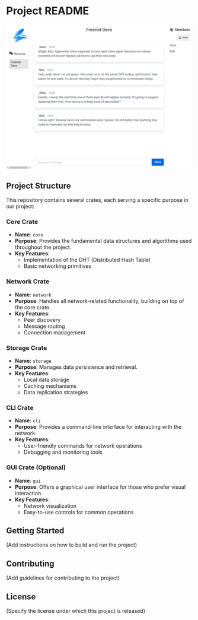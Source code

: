 # Project README

![Screenshot of chat interface](screenshot-20241009.png)

## Project Structure

This repository contains several crates, each serving a specific purpose in our project:

### Core Crate
- **Name**: `core`
- **Purpose**: Provides the fundamental data structures and algorithms used throughout the project.
- **Key Features**: 
  - Implementation of the DHT (Distributed Hash Table)
  - Basic networking primitives

### Network Crate
- **Name**: `network`
- **Purpose**: Handles all network-related functionality, building on top of the core crate.
- **Key Features**:
  - Peer discovery
  - Message routing
  - Connection management

### Storage Crate
- **Name**: `storage`
- **Purpose**: Manages data persistence and retrieval.
- **Key Features**:
  - Local data storage
  - Caching mechanisms
  - Data replication strategies

### CLI Crate
- **Name**: `cli`
- **Purpose**: Provides a command-line interface for interacting with the network.
- **Key Features**:
  - User-friendly commands for network operations
  - Debugging and monitoring tools

### GUI Crate (Optional)
- **Name**: `gui`
- **Purpose**: Offers a graphical user interface for those who prefer visual interaction.
- **Key Features**:
  - Network visualization
  - Easy-to-use controls for common operations

## Getting Started

(Add instructions on how to build and run the project)

## Contributing

(Add guidelines for contributing to the project)

## License

(Specify the license under which this project is released)
